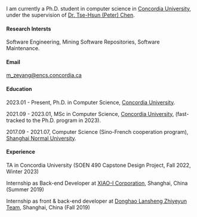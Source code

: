 
I am currently a Ph.D. student in computer science in [Concordia University](https://www.concordia.ca/), under the supervision of [Dr. Tse-Hsun (Peter) Chen](https://petertsehsun.github.io/).

#### Research Intersts
Software Engineering, Mining Software Repositories, Software Maintenance.

#### Email
m_zeyang@encs.concordia.ca

#### Education
2023.01 - Present, Ph.D. in Computer Science, [Concordia University](https://www.concordia.ca/).

2021.09 - 2023.01, MSc in Computer Science, [Concordia University](https://www.concordia.ca/), (fast-tracked to the Ph.D. program in 2023).

2017.09 - 2021.07, Computer Science (Sino-French cooperation program), [Shanghai Normal University](https://english.shnu.edu.cn/).

#### Experience

TA in Concordia University 
(SOEN 490 Capstone Design Project, Fall 2022, Winter 2023)

Internship as Back-end Developer at [XIAO-I Corporation](https://www.xiaoi.com/), Shanghai, China (Summer 2019)

Internship as front & back-end developer at [Donghao Lansheng Zhiyeyun Team](https://www.dlg-tec.com/), Shanghai, China (Fall 2019)

